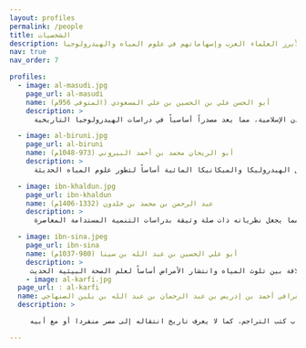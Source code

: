 ```yaml
--- 
layout: profiles
permalink: /people
title: الشخصيات
description: دراسة تحليلية لأبرز العلماء العرب وإسهاماتهم في علوم المياه والهيدرولوجيا
nav: true
nav_order: 7

profiles:
  - image: al-masudi.jpg
    page_url: al-masudi
    name: أبو الحسن علي بن الحسين بن علي المسعودي (المتوفى 956م)
    description: >
      يُعد المسعودي من أبرز المؤرخين والجغرافيين في التاريخ الإسلامي، حيث قدم دراسات تحليلية شاملة حول الموارد المائية وأنظمة الري في العالم الإسلامي. تميزت أعماله بالمنهجية العلمية الدقيقة في توثيق المصادر المائية وتحليل أثرها على التطور الحضاري. قدم في كتابه "مروج الذهب ومعادن الجوهر" تحليلاً متعمقاً لأنظمة إدارة المياه في المدن الإسلامية، مما يعد مصدراً أساسياً في دراسات الهيدرولوجيا التاريخية.

  - image: al-biruni.jpg
    page_url: al-biruni
    name: أبو الريحان محمد بن أحمد البيروني (973-1048م)
    description: >
      يُعتبر البيروني رائداً في دراسات الهيدرولوجيا والجيولوجيا المائية، حيث قدم نظريات علمية متقدمة حول تكوين المياه الجوفية وحركتها. أسهمت دراساته التجريبية في تطوير فهم العلاقة بين المياه والظواهر الجيولوجية، كما قدم في كتابه "التفهيم" منهجية علمية لدراسة المياه وتأثيراتها على المناخ والتضاريس. تعد أبحاثه في مجال الهيدروليكا والميكانيكا المائية أساساً لتطور علوم المياه الحديثة.

  - image: ibn-khaldun.jpg
    page_url: ibn-khaldun
    name: عبد الرحمن بن محمد بن خلدون (1332-1406م)
    description: >
      قدم ابن خلدون في "المقدمة" تحليلاً اجتماعياً-اقتصادياً شاملاً لدور الموارد المائية في تطور المجتمعات. تميزت دراساته بالمنهجية التحليلية في دراسة العلاقة بين توفر المياه والتنمية الاجتماعية والاقتصادية. أسس لمفهوم الاستدامة المائية من خلال تحليله للعلاقة بين الموارد المائية والعمران البشري، مما يجعل نظرياته ذات صلة وثيقة بدراسات التنمية المستدامة المعاصرة.

  - image: ibn-sina.jpeg
    page_url: ibn-sina
    name: أبو علي الحسين بن عبد الله بن سينا (980-1037م)
    description: >
     قدم ابن سينا إسهامات جوهرية في فهم العلاقة بين المياه والصحة العامة، حيث طور نظريات علمية متقدمة حول تأثير جودة المياه على الصحة البشرية. في كتابه "القانون في الطب"، قدم تحليلاً منهجياً لخصائص المياه الصالحة للشرب وتأثيراتها الصحية. تعد دراساته حول العلاقة بين تلوث المياه وانتشار الأمراض أساساً لعلم الصحة البيئية الحديث.
    - image: al-karfi.jpg
  page_url: : al-karfi
  name: المغربي شهاب الدين القرافي أحمد بن إدريس بن عبد الرحمان بن عبد الله بن يلين الصنهاجي
  description: >

     شهاب الدين القرافي أحمد بن إدريس بن عبد الرحمان بن عبد الله بن يلين الصنهاجي، الملقب بشهاب الدين، المعروف بالقرافي والمالكي، "من علماء المالكية نسبته إلى قبيلة صنهاجة من أمازيغ المغرب." اختلف في نسبه وقد اتفق مترجموه على أن ينسب للقرافة ولم يسكنها...يرجح أن النسبة الأصلية المتفق عليها للمؤلف هي الصنهاجي، وصنهاجة من أكبر قبائل البربر بجنوب المغرب الأقصى.هذه النسبة الصنهاجية للمؤلف اسم جده الثالث"يلين" الذي ينطق به في اللهجة الصنهاجية تماما كما ضبطه ابن فرحون يياء مثناة من تحت مفتوحة ولام مشددة مكسورة، وياء ساكنة مثناة من تحت نون ساكنة. لا يعرف تاريخ ولادته باتفاق أصحاب كتب التراجم، كما لا يعرف تاريخ انتقاله إلى مصر منفردا أو مع أبيه".

---
```




